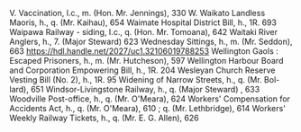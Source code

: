 V. Vaccination, l.c., m. (Hon. Mr. Jennings), 330 W. Waikato Landless Maoris, h., q. (Mr. Kaihau), 654 Waimate Hospital District Bill, h., 1R. 693 Waipawa Railway - siding, I.c., q. (Hon. Mr. Tomoana), 642 Waitaki River Anglers, h., 7. (Major Steward) 623 Wednesday Sittings, h., m. (Mr. Seddon), 663 https://hdl.handle.net/2027/uc1.32106019788253 Wellington Gaols : Escaped Prisoners, h., m. (Mr. Hutcheson), 597 Wellington Harbour Board and Corporation Empowering Bill, h., 1R. 204 Wesleyan Church Reserve Vesting Bill (No. 2), h., 1R. 95 Widening of Narrow Streets, h., q. (Mr. Bol- lard), 651 Windsor-Livingstone Railway, h., q. (Major Steward) , 633 Woodville Post-office, h., q. (Mr. O'Meara), 624 Workers' Compensation for Accidents Act, h., q. (Mr. O'Meara), 610 ; q. (Mr. Lethbridge), 614 Workers' Weekly Railway Tickets, h., q. (Mr. E. G. Allen), 626 
